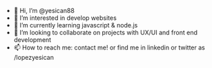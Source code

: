- 👋 Hi, I’m @yesican88
- 👀 I’m interested in develop websites
- 🌱 I’m currently learning javascript & node.js
- 💞️ I’m looking to collaborate on projects with UX/UI and front end development
- 📫 How to reach me: contact me! or find me in linkedin or twitter as /lopezyesican 

<!---
yesican88/yesican88 is a ✨ special ✨ repository because its `README.md` (this file) appears on your GitHub profile.
You can click the Preview link to take a look at your changes.
--->
